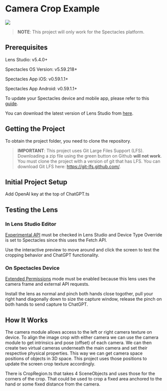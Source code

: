 # Camera Crop Example

![](CaptureShort.gif)

> **NOTE**:
> This project will only work for the Spectacles platform.

## Prerequisites

Lens Studio: v5.4.0+

Spectacles OS Version: v5.59.218+

Spectacles App iOS: v0.59.1.1+

Spectacles App Android: v0.59.1.1+

To update your Spectacles device and mobile app, please refer to this [guide](https://support.spectacles.com/hc/en-us/articles/30214953982740-Updating).

You can download the latest version of Lens Studio from [here](https://ar.snap.com/download?lang=en-US).

## Getting the Project

To obtain the project folder, you need to clone the repository.

> **IMPORTANT**:
> This project uses Git Large Files Support (LFS). Downloading a zip file using the green button on Github
> **will not work**. You must clone the project with a version of git that has LFS.
> You can download Git LFS here: https://git-lfs.github.com/.

## Initial Project Setup

Add OpenAI key at the top of ChatGPT.ts

## Testing the Lens

### In Lens Studio Editor

[Experimental API](https://developers.snap.com/spectacles/about-spectacles-features/apis/experimental-apis) must be checked in Lens Studio and Device Type Override is set to Spectacles since this uses the Fetch API.

Use the interactive preview to move around and click the screen to test the cropping behavior and ChatGPT functionality.

### On Spectacles Device

[Extended Permissions](https://developers.snap.com/spectacles/permission-privacy/extended-permissions) mode must be enabled because this lens uses the camera frame and external API requests.

Install the lens as normal and pinch both hands close togother, pull your right hand diagonally down to size the capture window, release the pinch on both hands to send capture to ChatGPT.

## How It Works

The camera module allows access to the left or right camera texture on device. To align the image crop with either camera we can use the camera module to get intrinsics and pose (offset) of each camera. We can then create two virtual cameras underneath the main camera and set their respective physical properties. This way we can get camera space positions of objects in 3D space. This project uses those positions to update the screen crop texture accordingly.

There is CropRegion.ts that takes 4 SceneObjects and uses those for the corners of the crop. That could be used to crop a fixed area anchored to the hand or some fixed distance from the camera.
